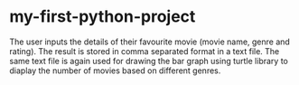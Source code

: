 # my-first-python-project
The user inputs the details of their favourite movie (movie name, genre and rating).
The result is stored in comma separated format in a text file.
The same text file is again used for drawing the bar graph using turtle library to diaplay the number of movies based on different genres.
